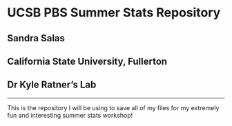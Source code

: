 
# UCSB PBS Summer Stats Repository

## Sandra Salas

## California State University, Fullerton

## Dr Kyle Ratner’s Lab

------------------------------------------------------------------------

This is the repository I will be using to save all of my files for my
extremely fun and interesting summer stats workshop!

